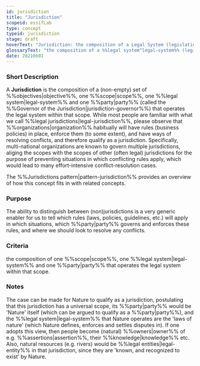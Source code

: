 ```yaml
---
id: jurisdiction
title: "Jurisdiction"
scopeid: essifLab
type: concept
typeid: jurisdiction
stage: draft
hoverText: "Jurisdiction: the composition of a Legal System (legislation, enforcement thereof, and conflict resolution), a Party that governs that Legal System, a scope within which that Legal System is operational, and one or more Objectives for the purpose of which the Legal System is operated."
glossaryText: "the composition of a %%legal system^legal-system%% (legislation, enforcement thereof, and conflict resolution), a %%party^party%% that governs that %%legal system^legal-system%%, a scope within which that %%legal system^legal-system%% is operational, and one or more %%objectives^objective%% for the purpose of which the %%legal system^legal-system%% is operated. See also the %%Jurisdictions pattern^pattern-jurisdiction%%."
date: 20210601
---
```


### Short Description
A **Jurisdiction** is the composition of a (non-empty) set of %%objectives|objective%%, one %%scope|scope%%, one %%legal system|legal-system%% and one %%party|party%% (called the %%Governor of the Jurisdiction|jurisdiction-governor%%) that operates the legal system within that scope. While most people are familiar with what we call %%legal jurisdictions|legal-jurisdiction%%, please observe that %%organizations|organization%% habitually will have rules (business policies) in place, enforce them (to some extent), and have ways of resolving conflicts, and therefore qualify as a jurisdiction. Specifically, multi-national organizations are known to govern multiple jurisdictions, aliging the scopes with the scopes of other (often legal) jurisdictions for the purpose of preventing situations in which conflicting rules apply, which would lead to many effort-intensive conflict-resolution cases.

The %%Jurisdictions pattern|pattern-jurisdiction%% provides an overview of how this concept fits in with related concepts.

### Purpose
The ability to distinguish between (non)jurisdictions is a very generic enabler for us to tell which rules (laws, policies, guidelines, etc.) will apply in which situations, which %%party|party%% governs and enforces these rules, and where we should look to resolve any conflicts.

### Criteria
the composition of one %%scope|scope%%, one %%legal system|legal-system%% and one %%party|party%% that operates the legal system within that scope.

### Notes
The case can be made for Nature to qualify as a jurisdiction, postulating that this jurisdiction has a universal scope, its %%party|party%% would be 'Nature' itself (which can be argued to qualify as a %%party|party%%), and the %%legal system|legal-system%% that Nature operates are the 'laws of nature' (which Nature defines, enforces and settles disputes in). If one adopts this view, then people become (natural) %%owners|owner%% of e.g. %%assertions|assertion%%, their %%knowledge|knowledge%% etc. Also, natural resources (e.g. rivers) would be %%legal entities|legal-entity%% in that jurisdiction, since they are 'known, and recognized to exist' by Nature.